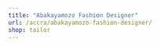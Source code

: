 ```yaml
---
title: "Abakayamozo Fashion Designer"
url: /accra/abakayamozo-fashion-designer/
shop: tailor
---
```

